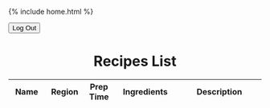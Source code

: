 {% include home.html %}

<button onclick="deletecookie()">Log Out</button>

<h1 style = "text-align: center">Recipes List</h1>

<table id = "personlist">
    <thead>
      <tr>
        <th style = "width: 100px;">Name</th>
        <th style = "width: 100px;">Region</th>
        <th style = "width: 50px;">Prep Time</th>
        <th style = "width: 200px;">Ingredients</th>
        <th style = "width: 400px;">Description</th>
      </tr>
    </thead>
    <tbody>      
</tbody>
</table>

<script>
//   function checkJwtCookie() {
//     if (document.cookie.indexOf("jwt=") === -1) {
//       // JWT cookie is missing, redirect user to login page
//       window.location.href = "/indochina/";
//     }
//   }

// // Call checkJwtCookie() when page loads
//   checkJwtCookie();
  const userz = document.getElementById("personlist");

  const url = "https://everittcheng.tk/api/recipes/all";
  // const url = "http://localhost:8195/api/recipes/all";

  const options = {
      method: 'GET', 
      mode: 'cors', 
      cache: 'no-cache', 
      credentials: 'include', 
      headers: {
      'Content-Type': 'application/json'
      },
  };


  function showList() {
    fetch(url, options)
      .then(response => {
        if (response.status === 401) {
            window.location.href = '/indochina/restricted'; // redirect to the login page
        }     
        else if (response.status !== 200) {
            const errorMsg = 'Database response error: ' + response.status;
            console.log(errorMsg);
            const tr = document.createElement("tr");
            const td = document.createElement("td");
            td.innerHTML = errorMsg;
            tr.appendChild(td);
            userz.appendChild(tr);
            return;
        }
        response.json().then(data => {
            for (const row of data) {

              const tr = document.createElement("tr");

              const name = document.createElement("td");
              const ingredients = document.createElement("td");
              const description = document.createElement("td");
              const region = document.createElement("td");
              const preparation = document.createElement("td");
              


              name.innerHTML = row.name;
              ingredients.innerHTML = row.ingredients;
              description.innerHTML = row.description;
              region.innerHTML = row.region;
              preparation.innerHTML = row.preparation;



              tr.appendChild(name);
              tr.appendChild(region);
              tr.appendChild(preparation);
              tr.appendChild(ingredients);
              tr.appendChild(description);



              userz.appendChild(tr);
            }
        })
    })
  }
  function deletecookie() {
    document.cookie = "jwt=; expires=Thu, 01 Jan 1970 00:00:00 UTC; path=/;";
    window.alert("cookie delete");
  }

  showList();
</script>








